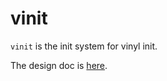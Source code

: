 # vinit

`vinit` is the init system for vinyl init.

The design doc is [here](https://gist.github.com/jspc/16f8909de912098f3ed5c9fa24767135).
